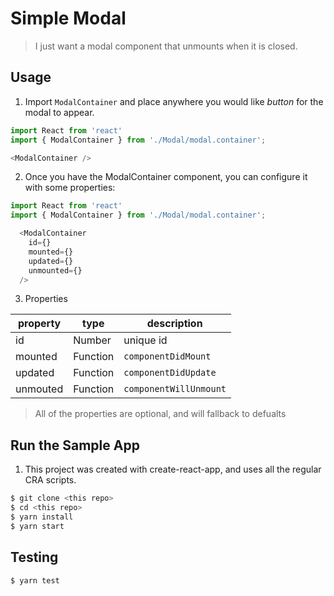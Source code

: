 # Simple Modal

> I just want a modal component that unmounts when it is closed. 

## Usage

1. Import `ModalContainer` and place anywhere  you would like *button* for the modal to appear.

```javascript
import React from 'react'
import { ModalContainer } from './Modal/modal.container';

<ModalContainer />
```

2. Once you have the ModalContainer component, you can configure it with some properties:

```javascript
import React from 'react'
import { ModalContainer } from './Modal/modal.container';

  <ModalContainer
    id={}
    mounted={}
    updated={}
    unmounted={}
  />
```

3. Properties

| property | type | description
|---|---| ---|
| id | Number | unique id |
| mounted | Function | `componentDidMount` |
| updated | Function | `componentDidUpdate` |
| unmouted | Function | `componentWillUnmount` |

> All of the properties are optional, and will fallback to defualts

## Run the Sample App

1. This project was created with create-react-app, and uses all the regular CRA scripts.

```sh
$ git clone <this repo>
$ cd <this repo>
$ yarn install
$ yarn start
```

## Testing
```
$ yarn test
```